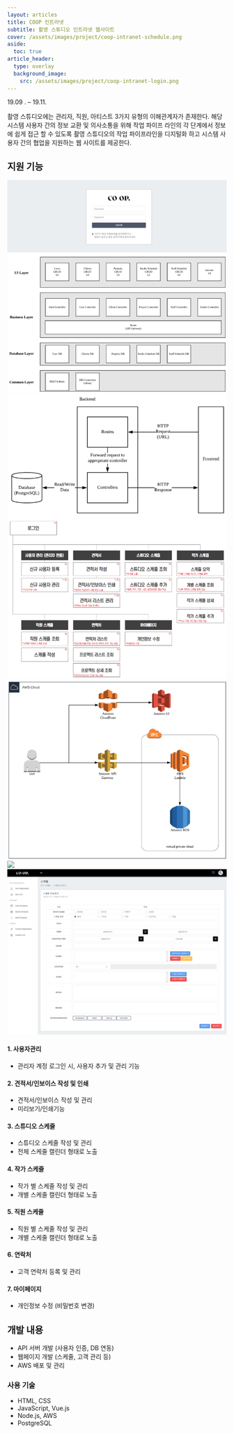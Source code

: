 ```yaml
---
layout: articles
title: COOP 인트라넷
subtitle: 촬영 스튜디오 인트라넷 웹사이트
cover: /assets/images/project/coop-intranet-schedule.png
aside:
  toc: true
article_header:
  type: overlay
  background_image:
    src: /assets/images/project/coop-intranet-login.png
---
```


<div class="article__content" markdown="1">

19.09 . –  19.11.

촬영 스튜디오에는 관리자, 직원, 아티스트 3가지 유형의 이해관계자가 존재한다. 해당 시스템 사용자 간의 정보 교환 및 의사소통을 위해 작업 파이프 라인의 각 단계에서 정보에 쉽게 접근 할 수 있도록 촬영 스튜디오의 작업 파이프라인을 디지털화 하고 시스템 사용자 간의 협업을 지원하는 웹 사이트를 제공한다.

## 지원 기능

![](/assets/images/project/coop-intranet-login.png)
![](/assets/images/project/coop-intranet-system-layer.png)
![](/assets/images/project/coop-intranet-system-overall.png)
![](/assets/images/project/coop-intranet-user-interface.png)
![](/assets/images/project/coop-intranet-system-infra.png)
![](/assets/images/coop-intranet-schedule.png)
![](/assets/images/project/coop-intranet-schedule-register.png)


#### 1. 사용자관리

- 관리자 계정 로그인 시, 사용자 추가 및 관리 기능

#### 2. 견적서/인보이스 작성 및 인쇄

- 견적서/인보이스 작성 및 관리
- 미리보기/인쇄기능

#### 3. 스튜디오 스케줄

- 스튜디오 스케줄 작성 및 관리
- 전체 스케줄 캘린더 형태로 노출
  
#### 4. 작가 스케줄

- 작가 별 스케줄 작성 및 관리
- 개별 스케줄 캘린더 형태로 노출
 
#### 5. 직원 스케줄
 
- 직원 별 스케줄 작성 및 관리
- 개별 스케줄 캘린더 형태로 노출

#### 6. 연락처

- 고객 연락처 등록 및 관리

#### 7. 마이페이지

- 개인정보 수정 (비밀번호 변경)

## 개발 내용

- API 서버 개발 (사용자 인증, DB 연동)
- 웹페이지 개발 (스케줄, 고객 관리 등)
- AWS 배포 및 관리

### 사용 기술

- HTML, CSS
- JavaScript, Vue.js
- Node.js, AWS
- PostgreSQL
